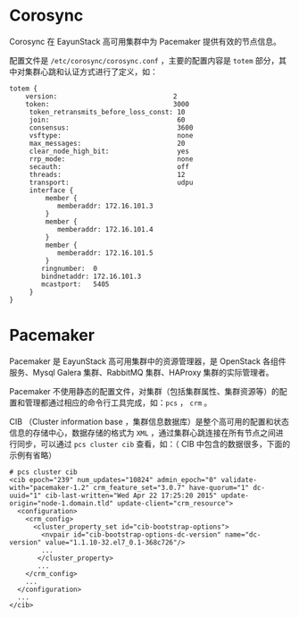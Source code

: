 # Corosync
Corosync 在 EayunStack 高可用集群中为 Pacemaker 提供有效的节点信息。

配置文件是 `/etc/corosync/corosync.conf` ，主要的配置内容是 `totem` 部分，其中对集群心跳和认证方式进行了定义，如：

    totem {
        version:                             2
        token:                               3000
         token_retransmits_before_loss_const: 10
         join:                                60
         consensus:                           3600
         vsftype:                             none
         max_messages:                        20
         clear_node_high_bit:                 yes
         rrp_mode:                            none
         secauth:                             off
         threads:                             12
         transport:                           udpu
         interface {
             member {
                memberaddr: 172.16.101.3
             }
             member {
                memberaddr: 172.16.101.4
             }
             member {
                memberaddr: 172.16.101.5
             }
            ringnumber:  0
            bindnetaddr: 172.16.101.3
            mcastport:   5405
         }
    }

# Pacemaker
Pacemaker 是 EayunStack 高可用集群中的资源管理器，是 OpenStack 各组件服务、Mysql Galera 集群、RabbitMQ 集群、HAProxy 集群的实际管理者。

Pacemaker 不使用静态的配置文件，对集群（包括集群属性、集群资源等）的配置和管理都通过相应的命令行工具完成，如：`pcs` ， `crm` 。

CIB （Cluster information base ，集群信息数据库）是整个高可用的配置和状态信息的存储中心，数据存储的格式为 `XML` ，通过集群心跳连接在所有节点之间进行同步，可以通过 `pcs cluster cib` 查看，如：（ CIB 中包含的数据很多，下面的示例有省略）

    # pcs cluster cib
    <cib epoch="239" num_updates="10824" admin_epoch="0" validate-with="pacemaker-1.2" crm_feature_set="3.0.7" have-quorum="1" dc-uuid="1" cib-last-written="Wed Apr 22 17:25:20 2015" update-origin="node-1.domain.tld" update-client="crm_resource">
      <configuration>
        <crm_config>
          <cluster_property_set id="cib-bootstrap-options">
            <nvpair id="cib-bootstrap-options-dc-version" name="dc-version" value="1.1.10-32.el7_0.1-368c726"/>
            ...
           </cluster_property>
           ...
        </crm_config>
        ...
      </configuration>
      ...
    </cib> 
